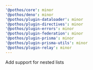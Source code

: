 ```yaml
---
'@pothos/core': minor
'@pothos/deno': minor
'@pothos/plugin-dataloader': minor
'@pothos/plugin-directives': minor
'@pothos/plugin-errors': minor
'@pothos/plugin-federation': minor
'@pothos/plugin-prisma': minor
'@pothos/plugin-prisma-utils': minor
'@pothos/plugin-relay': minor
---
```


Add support for nested lists
